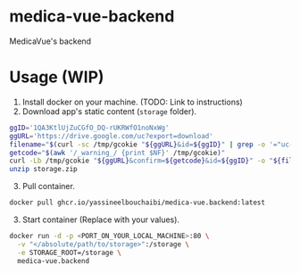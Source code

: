 # medica-vue-backend
MedicaVue's backend

# Usage (WIP)
1. Install docker on your machine. (TODO: Link to instructions)
2. Download app's static content (`storage` folder).
```sh
ggID='1QA3KtlUjZuCGfO_DQ-rUKRWfO1noNxWg'  
ggURL='https://drive.google.com/uc?export=download'  
filename="$(curl -sc /tmp/gcokie "${ggURL}&id=${ggID}" | grep -o '="uc-name.*</span>' | sed 's/.*">//;s/<.a> .*//')"  
getcode="$(awk '/_warning_/ {print $NF}' /tmp/gcokie)"  
curl -Lb /tmp/gcokie "${ggURL}&confirm=${getcode}&id=${ggID}" -o "${filename}"
unzip storage.zip
```
3. Pull container.
```sh
docker pull ghcr.io/yassineelbouchaibi/medica-vue.backend:latest
```
3. Start container (Replace <TEXT> with your values).
```sh
docker run -d -p <PORT_ON_YOUR_LOCAL_MACHINE>:80 \
  -v "</absolute/path/to/storage>":/storage \
  -e STORAGE_ROOT=/storage \
  medica-vue.backend
```
